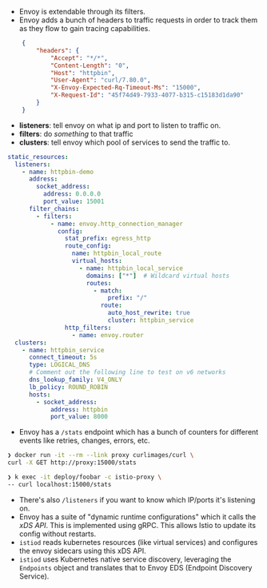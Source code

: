
- Envoy is extendable through its filters.
- Envoy adds a bunch of headers to traffic requests in order to track them as they flow to gain tracing capabilities.

```json
	{
		"headers": {
			"Accept": "*/*",  
			"Content-Length": "0",  
			"Host": "httpbin",  
			"User-Agent": "curl/7.80.0", 
			"X-Envoy-Expected-Rq-Timeout-Ms": "15000", 
			"X-Request-Id": "45f74d49-7933-4077-b315-c15183d1da90"
		} 
	}
```

- **listeners**: tell envoy on what ip and port to listen to traffic on. 
- **filters**: do _something_ to that traffic 
- **clusters**: tell envoy which pool of services to send the traffic to.

```yaml
static_resources:
  listeners:
    - name: httpbin-demo
      address:
        socket_address: 
          address: 0.0.0.0
          port_value: 15001
      filter_chains:
        - filters:
            - name: envoy.http_connection_manager
              config:
                stat_prefix: egress_http
                route_config:
                  name: httpbin_local_route
                  virtual_hosts:
                    - name: httpbin_local_service
                      domains: ["*"]  # Wildcard virtual hosts
                      routes:
                        - match: 
                            prefix: "/"
                          route:
                            auto_host_rewrite: true
                            cluster: httpbin_service
                http_filters:
                  - name: envoy.router
  clusters:
    - name: httpbin_service
      connect_timeout: 5s
      type: LOGICAL_DNS
      # Comment out the following line to test on v6 networks
      dns_lookup_family: V4_ONLY
      lb_policy: ROUND_ROBIN
      hosts:
        - socket_address:
            address: httpbin
            port_value: 8000

```

- Envoy has a `/stats` endpoint which has a bunch of counters for different events like retries, changes, errors, etc.

```bash
❯ docker run -it --rm --link proxy curlimages/curl \
curl -X GET http://proxy:15000/stats

❯ k exec -it deploy/foobar -c istio-proxy \ 
-- curl localhost:15000/stats
```

- There's also `/listeners` if you want to know which IP/ports it's listening on.
- Envoy has a suite of "dynamic runtime configurations" which it calls the _xDS API_. This is implemented using gRPC. This allows Istio to update its config without restarts.
- `istiod` reads kubernetes resources (like virtual services) and configures the envoy sidecars using this xDS API.
- `istiod` uses Kubernetes native service discovery, leveraging the `Endpoints` object and translates that to Envoy EDS (Endpoint Discovery Service).